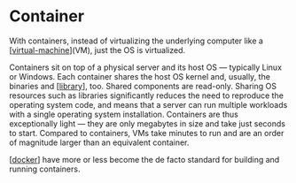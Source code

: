 # Container

With containers, instead of virtualizing the underlying computer like a [[virtual-machine]](VM), just the OS is virtualized.

Containers sit on top of a physical server and its host OS — typically Linux or Windows. Each container shares the host OS kernel and, usually, the binaries and [[library]], too. Shared components are read-only. Sharing OS resources such as libraries significantly reduces the need to reproduce the operating system code, and means that a server can run multiple workloads with a single operating system installation. Containers are thus exceptionally light — they are only megabytes in size and take just seconds to start. Compared to containers, VMs take minutes to run and are an order of magnitude larger than an equivalent container.

[[docker]] have more or less become the de facto standard for building and running containers.

[//begin]: # "Autogenerated link references for markdown compatibility"
[virtual-machine]: virtual-machine "Virtual Machine"
[docker]: docker "Docker"
[library]: ../software-engineering/library "Library"
[//end]: # "Autogenerated link references"
